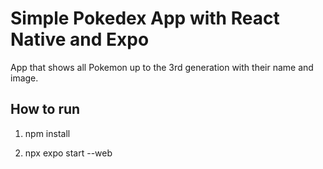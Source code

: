 # Simple Pokedex App with React Native and Expo

App that shows all Pokemon up to the 3rd generation with their name and image.

## How to run

1. npm install

2. npx expo start --web

